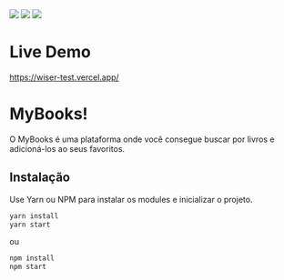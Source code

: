 
<img src="https://img.shields.io/badge/styled--components-DB7093?style=for-the-badge&logo=styled-components&logoColor=white" /> 
 <img src="https://img.shields.io/badge/TypeScript-007ACC?style=for-the-badge&logo=typescript&logoColor=white" /> <img src="https://img.shields.io/badge/JavaScript-F7DF1E?style=for-the-badge&logo=javascript&logoColor=black" />



# Live Demo
https://wiser-test.vercel.app/




# MyBooks!

O MyBooks é uma plataforma onde você consegue buscar por livros e adicioná-los ao seus favoritos.



## Instalação

Use Yarn ou NPM para instalar os modules e inicializar o projeto.
```bash
yarn install
yarn start
```
ou
```bash
npm install
npm start
```






